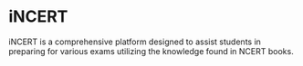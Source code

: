 # iNCERT
 iNCERT is a comprehensive platform designed to assist students in preparing for various exams utilizing the knowledge found in NCERT books.
